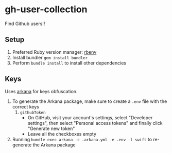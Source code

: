 # gh-user-collection
Find Github users!!

## Setup
1. Preferred Ruby version manager: [rbenv](https://github.com/rbenv/rbenv)
2. Install bundler `gem install bundler`
3. Perform `bundle install` to install other dependencies

## Keys
Uses [arkana](https://github.com/rogerluan/arkana) for keys obfuscation.
1. To generate the Arkana package, make sure to create a `.env` file with the correct keys
    1. `githubToken`
        * On GitHub, visit your account's settings, select "Developer settings", then select "Personal access tokens" and finally click "Generate new token"
        * Leave all the checkboxes empty
2. Running `bundle exec arkana -c .arkana.yml -e .env -l swift` to re-generate the Arkana package
